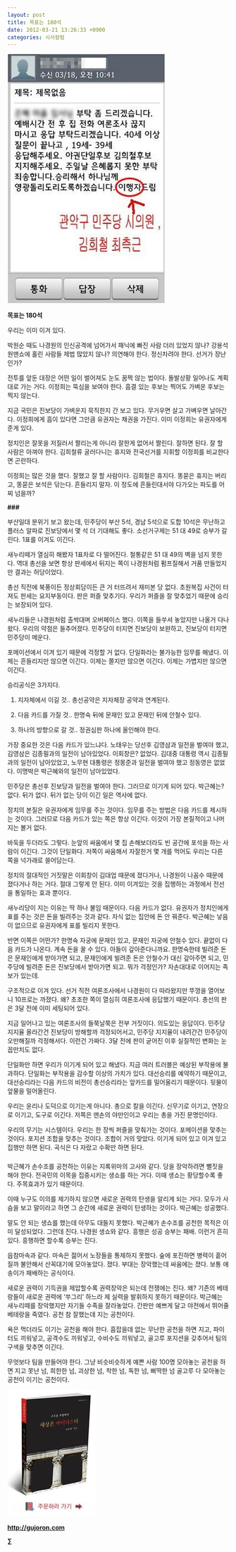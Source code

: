 ```yaml
---
layout: post
title: 목표는 180석
date: 2012-03-21 13:26:33 +0900
categories: 시사칼럼
---
```

 <img alt="20120321151714645.jpg" src="files/attach/images/199/517/246/20120321151714645.jpg" width="357" height="565" />









**목표는 180석** 

우리는 이미 이겨 있다. 

박원순 때도 나경원의 인신공격에 넘어가서 패닉에 빠진 사람 더러 있었지 않나? 강용석 원맨쇼에 홀린 사람들 제법 많았지 않나? 의연해야 한다. 정신차려야 한다. 선거가 장난인가? 

전투를 앞둔 대장은 어떤 일이 벌어져도 눈도 꿈쩍 않는 법이다. 돌발상황 일어나도 계획대로 가는 거다. 이정희는 뚝심을 보여야 한다. 흠결 있는 후보는 찍어도 가벼운 후보는 찍지 않는다. 

지금 국민은 진보당이 가벼운지 묵직한지 간 보고 있다. 무거우면 살고 가벼우면 날아간다. 이정희에게 흠이 있다면 그만큼 유권자는 채권을 가진다. 이미 이정희는 유권자에게 준게 있다. 

정치인은 잘못을 저질러서 짤리는게 아니라 잘한게 없어서 짤린다. 잘하면 된다. 잘 할 사람은 아껴야 한다. 김희철류 굴러다니는 휴지와 전국선거를 지휘할 이정희를 비교한다면 곤란하다. 

이정희는 많은 것을 했다. 잘했고 잘 할 사람이다. 김희철은 휴지다. 똥묻은 휴지는 버리고, 똥묻은 보석은 닦는다. 흔들리지 말자. 이 정도에 흔들린대서야 다가오는 파도를 어찌 넘을까? 



**###** 

부산일대 분위기 보고 왔는데, 민주당이 부산 5석, 경남 5석으로 도합 10석은 무난하고 플러스 알파로 진보당에서 몇 석 더 기대해도 좋다. 소선거구제는 51 대 49로 승부가 갈린다. 1표를 이겨도 이긴다. 

새누리떼가 열심히 해봤자 1표차로 다 떨어진다. 철통같은 51 대 49의 벽을 넘지 못한다. 역대 총선을 보면 항상 판세에서 뒤지는 쪽이 나경원처럼 펌프질해서 거품 만들었지만 결과는 허당이었다. 

총선 직전에 북풍이든 정상회담이든 큰 거 터뜨려서 재미본 당 없다. 초원복집 사건이 터져도 판세는 요지부동이다. 판은 퍼즐 맞추기다. 우리가 퍼즐을 잘 맞추었기 때문에 승리는 보장되어 있다. 

새누리들은 나경원처럼 촐싹대며 오버페이스 했다. 이쪽을 들쑤셔 놓았지만 나올거 다나왔다. 우리의 약점은 들추어졌다. 민주당이 터지면 진보당이 보완하고, 진보당이 터지면 민주당이 메운다. 

포메이션에서 이겨 있기 때문에 걱정할 거 없다. 단일화라는 불가능한 임무를 해냈다. 이제는 흔들리지만 않으면 이긴다. 이제는 쫄지만 않으면 이긴다. 이제는 가볍지만 않으면 이긴다. 

승리공식은 3가지다. 

1) 지자체에서 이길 것.. 총선공약은 지자체장 공약과 연계된다.

  
2) 다음 카드를 가질 것.. 한명숙 뒤에 문재인 있고 문재인 뒤에 안철수 있다.   
3) 하나의 방향으로 갈 것.. 정권심판 하나에 올인해야 한다. 

가장 중요한 것은 다음 카드가 있느냐다. 노태우는 당선후 김영삼과 일전을 벌여야 했고, 김영삼은 김종필과의 일전이 남아있었다. 이회창은? 없었다. 김대중 대통령 역시 김종필과의 일전이 남아있었고, 노무현 대통령은 정몽준과 일전을 벌여야 했고 정동영은 없었다. 이명박은 박근혜와의 일전이 남아있었다. 

민주당은 총선후 진보당과 일전을 벌여야 한다. 그러므로 이기게 되어 있다. 박근혜는? 없다. 뒤가 없다. 뒤가 없는 당이 이긴 일은 역사에 없다. 

정치의 본질은 유권자에게 임무를 주는 것이다. 임무를 주는 방법은 다음 카드를 제시하는 것이다. 그러므로 다음 카드가 있는 쪽은 항상 이긴다. 이것이 가장 본질적이고 나머지는 볼거 없다. 

바둑을 두더라도 그렇다. 눈앞의 싸움에서 몇 집 손해보더라도 빈 공간에 포석을 하는 사람이 이긴다. 그것이 단일화다. 저쪽이 싸움해서 자잘한거 몇 개를 먹어도 우리는 다른 쪽을 넉가래로 쓸어담는다. 

정치의 절대적인 거짓말은 이회창이 김대업 때문에 졌다거나, 나경원이 나꼼수 때문에 졌다거나 하는 거다. 절대 그렇게 안 된다. 이미 이겨있는 것을 집행하는 과정에서 전선을 통일하는 효과 뿐이다. 

새누리당이 지는 이유는 딱 하나 불임 때문이다. 다음 카드가 없다. 유권자가 정치인에게 표를 주는 것은 돈을 빌려주는 것과 같다. 자식 없는 집안에 돈 안 꿔준다. 박근혜는 낳음이 없으므로 유권자에게 표를 빌리지 못한다. 

반면 이쪽은 어떤가? 한명숙 자궁에 문재인 있고, 문재인 자궁에 안철수 있다. 끝없이 다음 카드가 나온다. 계속 돈을 꿀 수 있다. 아들이 갚아준다니까요. 한명숙한테 빌려준 돈은 문재인에게 받아가면 되고, 문재인에게 빌려준 돈은 안철수가 대신 갚아주면 되고, 민주당에 빌려준 돈은 진보당에서 받아가면 되고. 뭐가 걱정인가? 자손대대로 이어지는 족보가 있는데. 

구조적으로 이겨 있다. 선거 직전 여론조사에서 나경원이 다 따라왔지만 뚜껑을 열어보니 10프로는 까졌다. 왜? 초조한 쪽이 열심히 여론조사에 응답했기 때문이다. 총선의 판은 3달 전에 이미 세팅되어 있다. 

지금 일어나고 있는 여론조사의 들쭉날쭉은 전부 거짓이다. 의도있는 응답이다. 민주당 지지율 올라간건 진보당이 방해할까 걱정되어서고, 민주당 지지율이 내려간건 민주당이 오만해질까 걱정해서다. 이런건 가짜다. 3달 전에 판이 굳어진 이후 실질적인 변화는 눈꼽만치도 없다. 

단일화만 하면 우리가 이기게 되어 있고 해냈다. 지금 여러 트러블은 예상된 부작용에 불과하다. 단일화는 부작용을 감수할 이상의 가치가 있다. 대선승리를 예약하기 때문이고, 대선승리라는 다음 카드의 비전이 총선승리라는 앞카드를 밀어올리기 때문이다. 뒷물이 앞물을 밀어올린다. 

우리는 윤리나 도덕으로 이기는게 아니다. 총으로 칼을 이긴다. 신무기로 이기고, 연장으로 이기고, 도구로 이긴다. 저쪽은 맨손의 야만인이고 우리는 총을 가진 문명인이다. 

우리의 무기는 시스템이다. 우리는 한 장씩 퍼즐을 맞춰가는 것이다. 포메이션을 맞추는 것이다. 포지션 조합을 맞추는 것이다. 조합이 거의 맞았다. 이기게 되어 있고 이겨 있고 집행만 하면 된다. 곡식은 다 자랐고 수확만 하면 된다. 



###

박근혜가 손수조를 공천하는 이유는 지록위마의 고사와 같다. 당을 장악하려면 뻘짓을 해야 한다. 전국민의 이목을 집중시키는 생쇼를 하는 거다. 이때 생쇼는 황당할수록 좋다. 주목효과가 있기 때문이다. 

이때 누구도 이의를 제기하지 않으면 새로운 권력의 탄생을 알리게 되는 거다. 모두가 사슴을 보고 말이라고 하면 그 순간에 새로운 권력이 탄생하는 것이다. 박근혜는 성공했다. 

말도 안 되는 생쇼를 했는데 아무도 대들지 못했다. 박근혜가 손수조를 공천한 목적은 이미 달성되었다. 그런데 진다. 나경원 생쇼와 같다. 흥행은 성공 승부는 패배. 이런거 흔히 있다. 흥행하면 할수록 승부는 진다. 

읍참마속과 같다. 마속은 젊어서 노장들을 통제하지 못했다. 숲에 포진하면 병력이 흩어질까 불안해서 산꼭대기에 모아놓았다. 졌다. 부대는 장악했는데 싸움에는 졌다. 보통 애송이가 패배하는 공식이다. 

새로운 권력이 기득권을 제압할수록 권력장악은 되는데 전쟁에는 진다. 왜? 기존의 베테랑들이 새로운 권력에 ‘쑤그리’ 하느라 제 실력을 발휘하지 못하기 때문이다. 박근혜는 새누리떼를 장악했지만 자기들 수족을 잘라놓았다. 간판만 예쁘게 달고 야전에서 뛰어줄 베테랑을 죽였다. 공천 참 잘했는데 지는 공천이다. 

욕은 먹더라도 이기는 공천을 해야 한다. 흠잡을데 없는 무난한 공천을 하면 지고, 파이터도 끼워넣고, 공격수도 끼워넣고, 수비수도 끼워넣고, 골고루 포지션을 갖추어서 팀의 구색을 맞추면 이긴다. 



무엇보다 팀을 만들어야 한다. 그냥 비슷비슷하게 예쁜 사람 100명 모아놓는 공천을 하면 지고 못난 넘, 희한한 넘, 괴상한 넘, 착한 넘, 독한 넘, 삐딱한 넘 골고루 다 모아놓는 공천이 이기는 공천이다. 











<a href="?mid=book_minus&act=dispBoardWrite" target="_self"><img alt="0.JPG" src="files/attach/images/198/668/222/0.JPG" width="200" height="287" /> </a>


  






**http://gujoron.com**  


**∑**